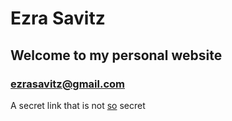 # Ezra Savitz
## Welcome to my personal website
### ezrasavitz@gmail.com

A secret link that is not [so](http://underground.software/) secret
